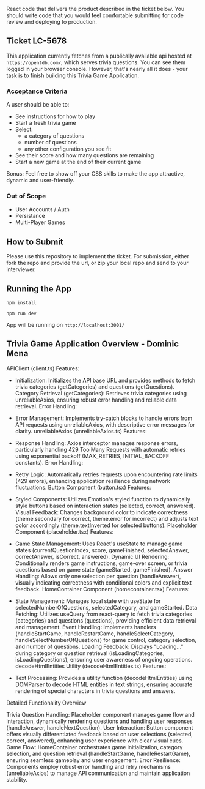 React code that delivers the product described in the ticket below. You should write code that you would feel comfortable submitting for code review and deploying to production.

## Ticket LC-5678

This application currently fetches from a publically available api hosted at `https://opentdb.com/`, which serves trivia questions. You can see them logged in your browser console. However, that's nearly all it does - your task is to finish building this Trivia Game Application.

### Acceptance Criteria

A user should be able to:

- See instructions for how to play
- Start a fresh trivia game
- Select:
  - a category of questions
  - number of questions
  - any other configuration you see fit
- See their score and how many questions are remaining
- Start a new game at the end of their current game

Bonus: Feel free to show off your CSS skills to make the app attractive, dynamic and user-friendly.

### Out of Scope

- User Accounts / Auth
- Persistance
- Multi-Player Games

## How to Submit

Please use this repository to implement the ticket.
For submission, either fork the repo and provide the url, or zip your local repo and send to your interviewer.

## Running the App

`npm install`

`npm run dev`

App will be running on `http://localhost:3001/`


## Trivia Game Application Overview - Dominic Mena

APIClient (client.ts)
Features:

- Initialization: 
Initializes the API base URL and provides methods to fetch trivia categories (getCategories) and questions (getQuestions).
Category Retrieval (getCategories): Retrieves trivia categories using unreliableAxios, ensuring robust error handling and reliable data retrieval.
Error Handling:

- Error Management: 
Implements try-catch blocks to handle errors from API requests using unreliableAxios, with descriptive error messages for clarity.
unreliableAxios (unreliableAxios.ts)
Features:

- Response Handling: Axios interceptor manages response errors, particularly handling 429 Too Many Requests with automatic retries using exponential backoff (MAX_RETRIES, INITIAL_BACKOFF constants).
Error Handling:

- Retry Logic: Automatically retries requests upon encountering rate limits (429 errors), enhancing application resilience during network fluctuations.
Button Component (button.tsx)
Features:

- Styled Components: Utilizes Emotion's styled function to dynamically style buttons based on interaction states (selected, correct, answered).
Visual Feedback: Changes background color to indicate correctness (theme.secondary for correct, theme.error for incorrect) and adjusts text color accordingly (theme.textInverted for selected buttons).
Placeholder Component (placeholder.tsx)
Features:

- Game State Management: Uses React's useState to manage game states (currentQuestionIndex, score, gameFinished, selectedAnswer, correctAnswer, isCorrect, answered).
Dynamic UI Rendering: Conditionally renders game instructions, game-over screen, or trivia questions based on game state (gameStarted, gameFinished).
Answer Handling: Allows only one selection per question (handleAnswer), visually indicating correctness with conditional colors and explicit text feedback.
HomeContainer Component (homecontainer.tsx)
Features:

- State Management: Manages local state with useState for selectedNumberOfQuestions, selectedCategory, and gameStarted.
Data Fetching: Utilizes useQuery from react-query to fetch trivia categories (categories) and questions (questions), providing efficient data retrieval and management.
Event Handling: Implements handlers (handleStartGame, handleRestartGame, handleSelectCategory, handleSelectNumberOfQuestions) for game control, category selection, and number of questions.
Loading Feedback: Displays "Loading..." during category or question retrieval (isLoadingCategories, isLoadingQuestions), ensuring user awareness of ongoing operations.
decodeHtmlEntities Utility (decodeHtmlEntities.ts)
Features:

- Text Processing: Provides a utility function (decodeHtmlEntities) using DOMParser to decode HTML entities in text strings, ensuring accurate rendering of special characters in trivia questions and answers.

Detailed Functionality Overview

Trivia Question Handling: Placeholder component manages game flow and interaction, dynamically rendering questions and handling user responses (handleAnswer, handleNextQuestion).
User Interaction: Button component offers visually differentiated feedback based on user selections (selected, correct, answered), enhancing user experience with clear visual cues.
Game Flow: HomeContainer orchestrates game initialization, category selection, and question retrieval (handleStartGame, handleRestartGame), ensuring seamless gameplay and user engagement.
Error Resilience: Components employ robust error handling and retry mechanisms (unreliableAxios) to manage API communication and maintain application stability.

